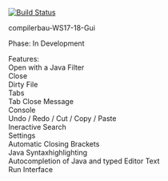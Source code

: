 [![Build Status](https://travis-ci.com/robinhz/compilerbau-WS17-18-Gui.svg?token=tGfY4Lot8kr53MSH9hha&branch=master)](https://travis-ci.com/robinhz/compilerbau-WS17-18-Gui)

compilerbau-WS17-18-Gui  
  
Phase: In Development  
  
Features:  
Open with a Java Filter  
Close  
Dirty File  
Tabs  
Tab Close Message  
Console  
Undo / Redo / Cut / Copy / Paste  
Ineractive Search  
Settings  
Automatic Closing Brackets  
Java Syntaxhighlighting  
Autocompletion of Java and typed Editor Text  
Run Interface  
